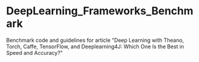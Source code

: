 # DeepLearning_Frameworks_Benchmark
Benchmark code and guidelines for article "Deep Learning with Theano, Torch, Caffe, TensorFlow, and Deeplearning4J: Which One Is the Best in Speed and Accuracy?"
